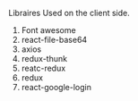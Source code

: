 Libraires Used on the client side.

1. Font awesome
2. react-file-base64
3. axios
4. redux-thunk
5. reatc-redux
6. redux
7. react-google-login 